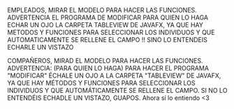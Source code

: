 EMPLEADOS, MIRAR EL MODELO PARA HACER LAS FUNCIONES. ADVERTENCIA EL PROGRAMA DE MODIFICAR PARA QUIEN LO HAGA ECHAR UN OJO LA CARPETA TABLEVIEW DE JAVAFX, YA QUE HAY METODOS Y FUNCIONES PARA SELECCIONAR LOS INDIVIDUOS Y QUE AUTOMATICAMENTE SE RELLENE EL CAMPO !! SINO LO ENTENDEIS ECHARLE UN VISTAZO

COMPAÑEROS, MIRAD EL MODELO PARA HACER LAS FUNCIONES. ADVERTENCIA: (PARA QUIEN LO HAGA) PARA HACER EL PROGRAMA "MODIFICAR" ÉCHALE UN OJO A LA CARPETA "TABLEVIEW" DE JAVAFX, YA QUE HAY MÉTODOS Y FUNCIONES PARA SELECCIONAR LOS INDIVIDUOS Y QUE AUTOMÁTICAMENTE SE RELLENE EL CAMPO. SI NO LO ENTENDÉIS ECHADLE UN VISTAZO, GUAPOS.
Ahora sí lo entiendo <3

